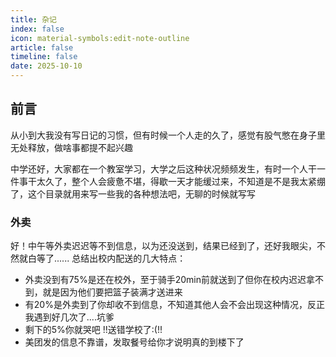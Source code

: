 ```yaml
---
title: 杂记
index: false
icon: material-symbols:edit-note-outline
article: false
timeline: false
date: 2025-10-10
---
```


## 前言
从小到大我没有写日记的习惯，但有时候一个人走的久了，感觉有股气憋在身子里无处释放，做啥事都提不起兴趣

中学还好，大家都在一个教室学习，大学之后这种状况频频发生，有时一个人干一件事干太久了，整个人会疲惫不堪，得歇一天才能缓过来，不知道是不是我太紧绷了，这个目录就用来写一些我的各种想法吧，无聊的时候就写写


### 外卖
好！中午等外卖迟迟等不到信息，以为还没送到，结果已经到了，还好我眼尖，不然就白等了......
总结出校内配送的几大特点：
* 外卖没到有75%是还在校外，至于骑手20min前就送到了但你在校内迟迟拿不到，就是因为他们要把篮子装满才送进来
* 有20%是外卖到了你却收不到信息，不知道其他人会不会出现这种情况，反正我遇到好几次了....坑爹
* 剩下的5%你就哭吧 !!送错学校了:(!!
* 美团发的信息不靠谱，发取餐号给你才说明真的到楼下了